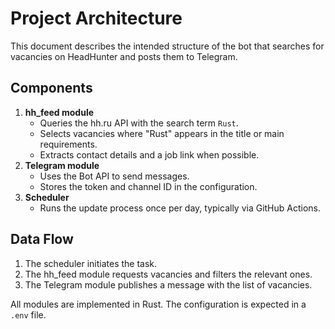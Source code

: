 # Project Architecture

This document describes the intended structure of the bot that searches for vacancies on HeadHunter and posts them to Telegram.

## Components

1. **hh_feed module**
   - Queries the hh.ru API with the search term `Rust`.
   - Selects vacancies where "Rust" appears in the title or main requirements.
   - Extracts contact details and a job link when possible.
2. **Telegram module**
   - Uses the Bot API to send messages.
   - Stores the token and channel ID in the configuration.
3. **Scheduler**
   - Runs the update process once per day, typically via GitHub Actions.

## Data Flow
1. The scheduler initiates the task.
2. The hh_feed module requests vacancies and filters the relevant ones.
3. The Telegram module publishes a message with the list of vacancies.

All modules are implemented in Rust. The configuration is expected in a `.env` file.

